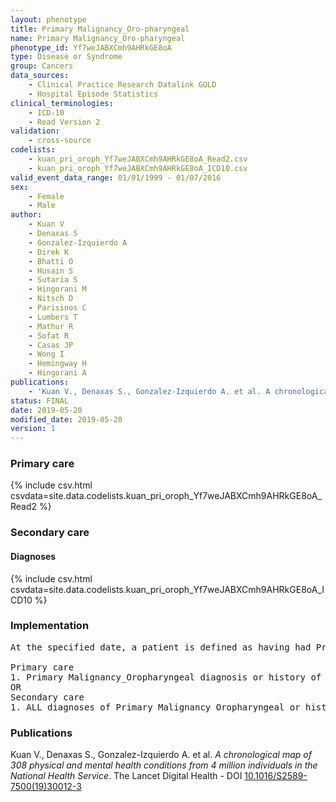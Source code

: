 ```yaml
---
layout: phenotype
title: Primary Malignancy_Oro-pharyngeal
name: Primary Malignancy_Oro-pharyngeal
phenotype_id: Yf7weJABXCmh9AHRkGE8oA 
type: Disease or Syndrome
group: Cancers
data_sources: 
    - Clinical Practice Research Datalink GOLD
    - Hospital Episode Statistics
clinical_terminologies: 
    - ICD-10
    - Read Version 2
validation: 
    - cross-source
codelists: 
    - kuan_pri_oroph_Yf7weJABXCmh9AHRkGE8oA_Read2.csv
    - kuan_pri_oroph_Yf7weJABXCmh9AHRkGE8oA_ICD10.csv
valid_event_data_range: 01/01/1999 - 01/07/2016
sex: 
    - Female
    - Male
author: 
    - Kuan V
    - Denaxas S
    - Gonzalez-Izquierdo A
    - Direk K
    - Bhatti O
    - Husain S
    - Sutaria S
    - Hingorani M
    - Nitsch D
    - Parisinos C
    - Lumbers T
    - Mathur R
    - Sofat R
    - Casas JP
    - Wong I
    - Hemingway H
    - Hingorani A
publications: 
    - 'Kuan V., Denaxas S., Gonzalez-Izquierdo A. et al. A chronological map of 308 physical and mental health conditions from 4 million individuals in the National Health Service. The Lancet Digital Health - DOI: 10.1016/S2589-7500(19)30012-3' 
status: FINAL
date: 2019-05-20
modified_date: 2019-05-20
version: 1
---
```

### Primary care 
{% include csv.html csvdata=site.data.codelists.kuan_pri_oroph_Yf7weJABXCmh9AHRkGE8oA_Read2 %}
### Secondary care 
#### Diagnoses 
{% include csv.html csvdata=site.data.codelists.kuan_pri_oroph_Yf7weJABXCmh9AHRkGE8oA_ICD10 %}
### Implementation 
<pre>At the specified date, a patient is defined as having had Primary Malignancy Oropharyngeal IF they meet the criteria for any of the following on or before the specified date. The earliest date on which the individual meets any of the following criteria on or before the specified date is defined as the first event date:

Primary care
1. Primary Malignancy_Oropharyngeal diagnosis or history of diagnosis during a consultation 
OR
Secondary care
1. ALL diagnoses of Primary Malignancy_Oropharyngeal or history of diagnosis during a hospitalization</pre> 
 
### Publications 
Kuan V., Denaxas S., Gonzalez-Izquierdo A. et al. _A chronological map of 308 physical and mental health conditions from 4 million individuals in the National Health Service_. The Lancet Digital Health - DOI <a href='https://www.thelancet.com/journals/landig/article/PIIS2589-7500(19)30012-3/fulltext'>10.1016/S2589-7500(19)30012-3</a>